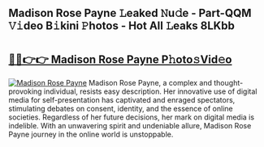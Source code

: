 ## Madison Rose Payne 𝙻eaked 𝙽u𝚍e - Part-QQM 𝚅𝚒deo B𝚒kini 𝙿hotos - Hot All 𝙻eaks 8LKbb

# <h2><a href="http://ld425q8.urlbe.top/?page=Madison+Rose+Payne">🔗🔗👉👉 Madison Rose Payne P𝚑oto𝚜Vid𝚎o</a></h2>

[![Madison Rose Payne](https://i.imgur.com/eBuTRDB.gif)](http://ld425q8.urlbe.top/?page=Madison+Rose+Payne)
Madison Rose Payne, a complex and thought-provoking individual, resists easy description. Her innovative use of digital media for self-presentation has captivated and enraged spectators, stimulating debates on consent, identity, and the essence of online societies. Regardless of her future decisions, her mark on digital media is indelible. With an unwavering spirit and undeniable allure, Madison Rose Payne journey in the online world is unstoppable.
